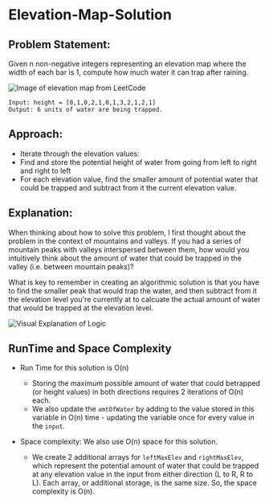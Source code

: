 # Elevation-Map-Solution

## Problem Statement: 
Given n non-negative integers representing an elevation map where the width of each bar is 1, compute how much water it can trap after raining.

![Image of elevation map from LeetCode](https://assets.leetcode.com/uploads/2018/10/22/rainwatertrap.png)

```
Input: height = [0,1,0,2,1,0,1,3,2,1,2,1]
Output: 6 units of water are being trapped.
```

## Approach:
* Iterate through the elevation values:
* Find and store the potential height of water from going from left to right and right to left
* For each elevation value, find the smaller amount of potential water that could be trapped and subtract from it the current elevation value.
  
## Explanation:
When thinking about how to solve this problem, I first thought about the problem in the context of mountains and valleys. If you had a series of mountain peaks with valleys interspersed between them, how would you intuitively think about the amount of water that could be trapped in the valley (i.e. between mountain peaks)? 

What is key to remember in creating an algorithmic solution is that you have to find the smaller peak that would trap the water, and then subtract from it the elevation level you're currently at to calcuate the actual amount of water that would be trapped at the elevation level.

![Visual Explanation of Logic](https://i.imgur.com/C8tnnsm.png)

## RunTime and Space Complexity

* Run Time for this solution is O(n)
   * Storing the maximum possible amount of water that could betrapped (or height values) in both directions requires 2 iterations of O(n) each.
   * We also update the `amtOfWater` by adding to the value stored in this variable in O(n) time - updating the variable once for every value in the `input`.

* Space complexity: We also use O(n) space for this solution.
   * We create 2 additional arrays for `leftMaxElev` and `rightMaxElev`, which represent the potential amount of water that could be trapped at any elevation value in the input from either direction (L to R, R to L). Each array, or additional storage, is the same size. So, the space complexity is O(n).
